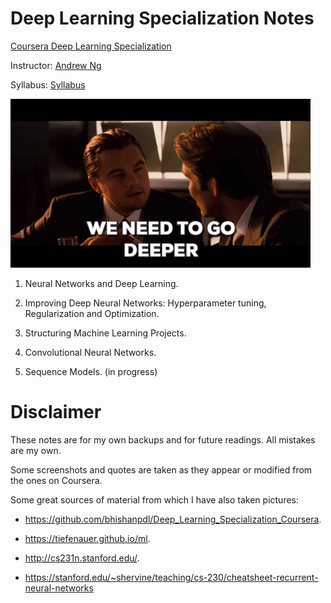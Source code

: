 # Deep Learning Specialization Notes

[Coursera Deep Learning Specialization](https://www.coursera.org/specializations/deep-learning)

Instructor: [Andrew Ng](https://www.andrewng.org/)

Syllabus: [Syllabus](https://www.coursera.org/specializations/deep-learning)


![](inception.gif)



1) Neural Networks and Deep Learning.

2) Improving Deep Neural Networks: Hyperparameter tuning, Regularization and Optimization.

3) Structuring Machine Learning Projects.

4) Convolutional Neural Networks.

5) Sequence Models. (in progress)

# Disclaimer
These notes are for my own backups and for future readings. All mistakes are my own.

Some screenshots and quotes are taken as they appear or modified from the ones on Coursera. 

Some great sources of material from which I have also taken pictures:

- https://github.com/bhishanpdl/Deep_Learning_Specialization_Coursera.

- https://tiefenauer.github.io/ml.

- http://cs231n.stanford.edu/.

- https://stanford.edu/~shervine/teaching/cs-230/cheatsheet-recurrent-neural-networks
